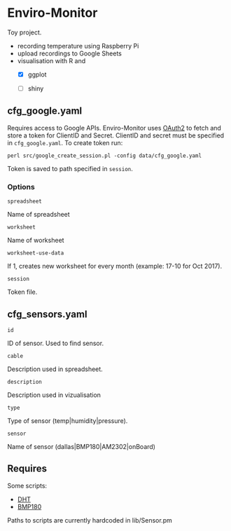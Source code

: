 # Enviro-Monitor

Toy project.

- recording temperature using Raspberry Pi
- upload recordings to Google Sheets
- visualisation with R and
    - [x] ggplot
    - [ ] shiny


## cfg_google.yaml

Requires access to Google APIs. Enviro-Monitor uses
[OAuth2](https://developers.google.com/identity/protocols/OAuth2) to fetch and
store a token for ClientID and Secret. ClientID and secret must be specified in
`cfg_google.yaml`. To create token run:

    perl src/google_create_session.pl -config data/cfg_google.yaml

Token is saved to path specified in `session`.

### Options

    spreadsheet

Name of spreadsheet

    worksheet

Name of worksheet

    worksheet-use-data

If 1, creates new worksheet for every month (example: 17-10 for Oct 2017).

    session

Token file.

## cfg_sensors.yaml

    id

ID of sensor. Used to find sensor.

    cable

Description used in spreadsheet.


    description

Description used in vizualisation

    type

Type of sensor (temp|humidity|pressure).

    sensor

Name of sensor (dallas|BMP180|AM2302|onBoard)

## Requires

Some scripts:

- [DHT](https://github.com/technion/lol_dht22)
- [BMP180](https://learn.adafruit.com/using-the-bmp085-with-raspberry-pi/using-the-adafruit-bmp-python-library)

Paths to scripts are currently hardcoded in lib/Sensor.pm


